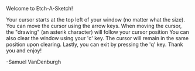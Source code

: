 Welcome to Etch-A-Sketch!

Your cursor starts at the top left of your window (no matter what the size). You can move the cursor using the arrow keys. When moving the cursor, the "drawing" (an asterik character) will follow your cursor position You can also clear the window using your 'c' key. The cursor will remain in the same position upon clearing. Lastly, you can exit by pressing the 'q' key. Thank you and enjoy! 

-Samuel VanDenburgh
